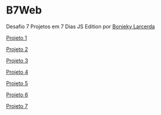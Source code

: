 # B7Web

Desafio 7 Projetos em 7 Dias JS Edition por <a href="https://github.com/bonieky"> Bonieky Larcerda </a>

<a href="https://www.b7web.com.br/d7/?d=1"> Projeto 1 </a>

<a href="https://www.b7web.com.br/d7/?d=2"> Projeto 2 </a>

<a href="https://www.b7web.com.br/d7/?d=3"> Projeto 3 </a>

<a href="https://www.b7web.com.br/d7/?d=4"> Projeto 4 </a>

<a href="https://www.b7web.com.br/d7/?d=5"> Projeto 5 </a>

<a href="https://www.b7web.com.br/d7/?d=6"> Projeto 6 </a>

<a href="https://www.b7web.com.br/d7/?d=7"> Projeto 7 </a>
